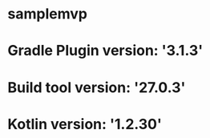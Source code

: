 # samplemvp
# Gradle Plugin version: '3.1.3'
# Build tool version: '27.0.3'
# Kotlin version: '1.2.30'
